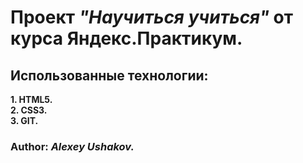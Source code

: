 #  Проект *"Научиться учиться"* от курса Яндекс.Практикум.
## Использованные технологии:
**1. HTML5.**  
**2. CSS3.**  
**3. GIT.**  
 
### Author: *Alexey Ushakov.*
